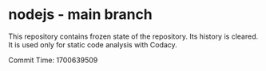 # nodejs - main branch

This repository contains frozen state of the repository.
Its history is cleared. It is used only for static code
analysis with Codacy.

Commit Time: 1700639509